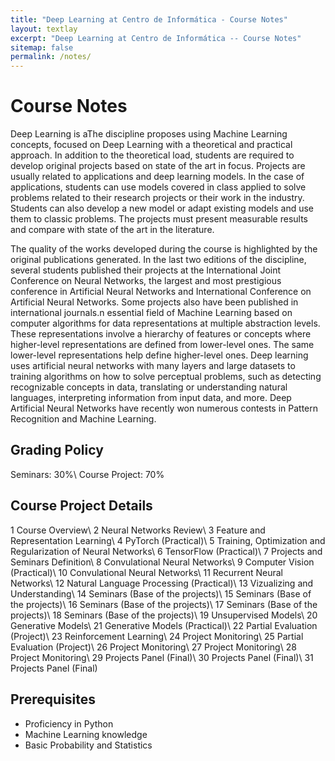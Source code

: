 ```yaml
---
title: "Deep Learning at Centro de Informática - Course Notes"
layout: textlay
excerpt: "Deep Learning at Centro de Informática -- Course Notes"
sitemap: false
permalink: /notes/
---
```


# Course Notes

Deep Learning is aThe discipline proposes using Machine Learning concepts, focused on Deep Learning with a theoretical and practical approach. In addition to the theoretical load, students are required to develop original projects based on state of the art in focus. Projects are usually related to applications and deep learning models. In the case of applications, students can use models covered in class applied to solve problems related to their research projects or their work in the industry. Students can also develop a new model or adapt existing models and use them to classic problems. The projects must present measurable results and compare with state of the art in the literature.

The quality of the works developed during the course is highlighted by the original publications generated. In the last two editions of the discipline, several students published their projects at the International Joint Conference on Neural Networks, the largest and most prestigious conference in  ​​Artificial Neural Networks and International Conference on Artificial Neural Networks.  Some projects also have been published in international journals.n essential field of Machine Learning based on computer algorithms for data representations at multiple abstraction levels. These representations involve a hierarchy of features or concepts where higher-level representations are defined from lower-level ones. The same lower-level representations help define higher-level ones. Deep learning uses artificial neural networks with many layers and large datasets to training algorithms on how to solve perceptual problems, such as detecting recognizable concepts in data, translating or understanding natural languages, interpreting information from input data, and more. Deep Artificial Neural Networks have recently won numerous contests in Pattern Recognition and Machine Learning.

## Grading Policy
Seminars: 30%\\
Course Project: 70%

## Course Project Details
1	Course Overview\\
2	Neural Networks Review\\
3	Feature and Representation Learning\\
4	PyTorch (Practical)\\
5	Training, Optimization and Regularization of Neural Networks\\
6	TensorFlow (Practical)\\
7	Projects and Seminars Definition\\
8	Convulational Neural Networks\\
9	Computer Vision (Practical)\\
10	Convulational Neural Networks\\
11	Recurrent Neural Networks\\
12	Natural Language Processing (Practical)\\
13	Vizualizing and Understanding\\
14	Seminars (Base of the projects)\\
15	Seminars (Base of the projects)\\
16	Seminars (Base of the projects)\\
17	Seminars (Base of the projects)\\
18	Seminars (Base of the projects)\\
19	Unsupervised Models\\
20	Generative Models\\
21	Generative Models (Practical)\\
22	Partial Evaluation (Project)\\
23	Reinforcement Learning\\
24	Project Monitoring\\
25	Partial Evaluation (Project)\\
26	Project Monitoring\\
27	Project Monitoring\\
28	Project Monitoring\\
29	Projects Panel (Final)\\
30	Projects Panel (Final)\\
31	Projects Panel (Final)

## Prerequisites
* Proficiency in Python
* Machine Learning knowledge
* Basic Probability and Statistics